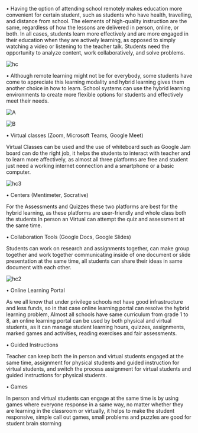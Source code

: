 
•	Having the option of attending school remotely makes education more convenient for certain student, such as students who have health, travelling, and distance from school. The elements of high-quality instruction are the same, regardless of how the lessons are delivered in person, online, or both. In all cases, students learn more effectively and are more engaged in their education when they are actively learning, as opposed to simply watching a video or listening to the teacher talk. Students need the opportunity to analyze content, work collaboratively, and solve problems.

![hc](https://user-images.githubusercontent.com/68895242/147837465-2696df78-7d3f-41b9-a33a-cfb704bc8405.PNG)

•	Although remote learning might not be for everybody, some students have come to appreciate this learning modality and hybrid learning gives them another choice in how to learn.  School systems can use the hybrid learning environments to create more flexible options for students and effectively meet their needs.

![A](https://user-images.githubusercontent.com/68895242/147762650-93a4da93-26e2-42f4-a4af-b2e8727c0b42.jpeg)

![B](https://user-images.githubusercontent.com/68895242/147762665-14a74635-a8d9-4305-b686-d0d5d93c43cd.jpeg)

•	Virtual classes (Zoom, Microsoft Teams, Google Meet)

Virtual Classes can be used and the use of whiteboard such as Google Jam board can do the right job, it helps the students to interact with teacher and to learn more affectively, as almost all three platforms are free and student just need a working internet connection and a smartphone or a basic computer.

![hc3](https://user-images.githubusercontent.com/68895242/147837676-edd70361-251b-4885-979f-b388a08b575e.PNG)

•	Centers (Mentimeter, Socrative)

For the Assessments and Quizzes these two platforms are best for the hybrid learning, as these platforms are user-friendly and whole class both the students In person an Virtual can attempt the quiz and assessment at the same time.

•	Collaboration Tools (Google Docs, Google Slides)

Students can work on research and assignments together, can make group together and work together communicating inside of one document or slide presentation at the same time, all students can share their ideas in same document with each other.

![hc2](https://user-images.githubusercontent.com/68895242/147837563-e3be46f9-cddf-47a0-bc57-2fe940e963a8.PNG)

•	Online Learning Portal

As we all know that under privilege schools not have good infrastructure and less funds, so in that case online learning portal can resolve the hybrid learning problem, Almost all schools have same curriculum from grade 1 to 8, an online learning portal can be used by both physical and virtual students, as it can manage student learning hours, quizzes, assignments, marked games and activities, reading exercises and fair assessments.

•	Guided Instructions

Teacher can keep both the in person and virtual students engaged at the same time, assignment for physical students and guided instruction for virtual students, and switch the process assignment for virtual students and guided instructions for physical students.

•	Games

In person and virtual students can engage at the same time is by using games where everyone response in a same way, no matter whether they are learning in the classroom or virtually, it helps to make the student responsive, simple call out games, small problems and puzzles are good for student brain storming


